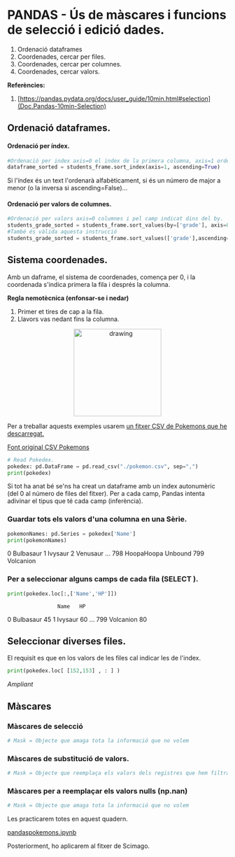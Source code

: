 # PANDAS - Ús de màscares i funcions de selecció i edició dades. 

1. Ordenació dataframes
2. Coordenades, cercar per files.
3. Coordenades, cercar per columnes.
4. Coordenades, cercar valors.

**Referències:**

1. [https://pandas.pydata.org/docs/user_guide/10min.html#selection](Doc.Pandas-10min-Selection)


<a name="sort"></a>

## Ordenació dataframes.

#### Ordenació per índex.

```python
#Ordenació per index axis=0 el index de la primera columna, axis=1 ordena els index de la primera columna.
dataframe_sorted = students_frame.sort_index(axis=1, ascending=True)
```
Si l'índex és un text l'ordenarà alfabèticament, si és un número de major a menor (o la inversa si ascending=False)...

#### Ordenació per valors de columnes.

```python
#Ordenació per valors axis=0 columnes i pel camp indicat dins del by.
students_grade_sorted = students_frame.sort_values(by=['grade'], axis=0, ascending=False)
#També és vàlida aquesta instrucció
students_grade_sorted = students_frame.sort_values(['grade'],ascending=False)
```

<a name="coordenades"></a>

## Sistema coordenades.

Amb un daframe, el sistema de coordenades, comença per 0, i la coordenada s'indica primera la fila i després la columna.

**Regla nemotècnica (enfonsar-se i nedar)** 
1. Primer et tires de cap a la fila.
2. Llavors vas nedant fins la columna.

<center>
 <img src="dive-jump.gif" alt="drawing" width="200"/>
</center>

Per a treballar aquests exemples usarem [un fitxer CSV de Pokemons que he descarregat.](./pokedex.csv)

[Font original CSV Pokemons](https://gist.github.com/armgilles/194bcff35001e7eb53a2a8b441e8b2c6)

```python
# Read Pokedex.
pokedex: pd.DataFrame = pd.read_csv("./pokemon.csv", sep=",")
print(pokedex)
```
Si tot ha anat bé se'ns ha creat un dataframe amb un index autonumèric (del 0 al número de files del fitxer). 
Per a cada camp, Pandas intenta adivinar el tipus que té cada camp (inferència).

<a name="loc"></a>

### Guardar tots els valors d'una columna en una Sèrie.

```python
pokemonNames: pd.Series = pokedex['Name']
print(pokemonNames)
```

0                  Bulbasaur
1                    Ivysaur
2                   Venusaur
...
798       HoopaHoopa Unbound
799                Volcanion

### Per a seleccionar alguns camps de cada fila (SELECT <camps>).

```python
print(pokedex.loc[:,['Name','HP']])
```
                    Name   HP
0              Bulbasaur   45
1                Ivysaur   60
...
799            Volcanion   80

 
## Seleccionar diverses files.

 
El requisit es que en los valors de les files cal indicar les de l'index.

```python
print(pokedex.loc[ [152,153] , : ] )
```

 <em> Ampliant </em>
 
<a name="mask"></a>

## Màscares

### Màscares de selecció

```python
# Mask = Objecte que amaga tota la informació que no volem
```

### Màscares de substitució de valors.
```python
# Mask = Objecte que reemplaça els valors dels registres que hem filtrat amb una màscara de selecció.
```

### Màscares per a reemplaçar els valors nulls (np.nan)
```python
# Mask = Objecte que amaga tota la informació que no volem
```

Les practicarem totes en aquest quadern.

<a href="./pandaspokemons.ipynb">pandaspokemons.ipynb</a>

Posteriorment, ho aplicarem al fitxer de Scimago.